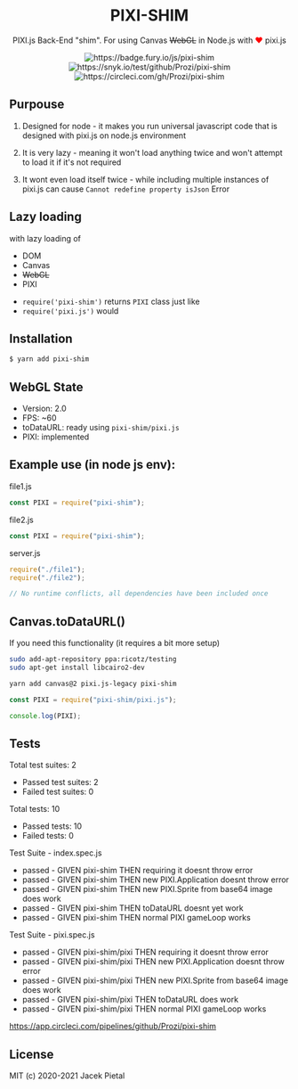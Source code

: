 <h1 align="center">
    PIXI-SHIM
</h1>

<p align="center">
    PIXI.js Back-End "shim". For using Canvas <strike>WebGL</strike> in Node.js with <span style="color: red">❤️</span> pixi.js
</p>

<p align="center">
    <img src="https://badge.fury.io/js/pixi-shim.svg" alt="https://badge.fury.io/js/pixi-shim" />
    <img src="https://snyk.io/test/github/Prozi/pixi-shim/badge.svg" alt="https://snyk.io/test/github/Prozi/pixi-shim" />
    <img src="https://circleci.com/gh/Prozi/pixi-shim.svg?style=svg" alt="https://circleci.com/gh/Prozi/pixi-shim" />
</p>

## Purpouse

1. Designed for node - it makes you run universal javascript code that is designed with pixi.js on node.js environment

2. It is very lazy - meaning it won't load anything twice and won't attempt to load it if it's not required

3. It wont even load itself twice - while including multiple instances of pixi.js can cause `Cannot redefine property isJson` Error

## Lazy loading

with lazy loading of

- DOM
- Canvas
- <strike>WebGL</strike>
- PIXI

* `require('pixi-shim')` returns `PIXI` class just like
* `require('pixi.js')` would

## Installation

```bash
$ yarn add pixi-shim
```

## WebGL State

- Version: 2.0
- FPS: ~60
- toDataURL: ready using `pixi-shim/pixi.js`
- PIXI: implemented

## Example use (in node js env):

file1.js

```javascript
const PIXI = require("pixi-shim");
```

file2.js

```javascript
const PIXI = require("pixi-shim");
```

server.js

```javascript
require("./file1");
require("./file2");

// No runtime conflicts, all dependencies have been included once
```

## Canvas.toDataURL()

If you need this functionality (it requires a bit more setup)

```bash
sudo add-apt-repository ppa:ricotz/testing
sudo apt-get install libcairo2-dev
```

```bash
yarn add canvas@2 pixi.js-legacy pixi-shim
```

```javascript
const PIXI = require("pixi-shim/pixi.js");

console.log(PIXI);
```

## Tests

Total test suites: 2

- Passed test suites: 2
- Failed test suites: 0

Total tests: 10

- Passed tests: 10
- Failed tests: 0

Test Suite - index.spec.js

- passed - GIVEN pixi-shim THEN requiring it doesnt throw error
- passed - GIVEN pixi-shim THEN new PIXI.Application doesnt throw error
- passed - GIVEN pixi-shim THEN new PIXI.Sprite from base64 image does work
- passed - GIVEN pixi-shim THEN toDataURL doesnt yet work
- passed - GIVEN pixi-shim THEN normal PIXI gameLoop works

Test Suite - pixi.spec.js

- passed - GIVEN pixi-shim/pixi THEN requiring it doesnt throw error
- passed - GIVEN pixi-shim/pixi THEN new PIXI.Application doesnt throw error
- passed - GIVEN pixi-shim/pixi THEN new PIXI.Sprite from base64 image does work
- passed - GIVEN pixi-shim/pixi THEN toDataURL does work
- passed - GIVEN pixi-shim/pixi THEN normal PIXI gameLoop works

https://app.circleci.com/pipelines/github/Prozi/pixi-shim

## License

MIT (c) 2020-2021 Jacek Pietal
